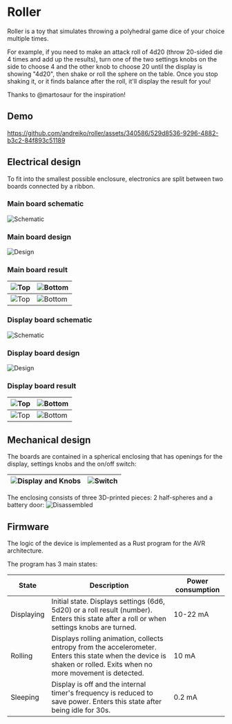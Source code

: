 # Roller

Roller is a toy that simulates throwing a polyhedral game dice of your choice multiple times.

For example, if you need to make an attack roll of 4d20 (throw 20-sided die 4 times and add up the results),
turn one of the two settings knobs on the side to choose 4 and the other knob to choose 20 until the display is showing
"4d20", then shake or roll the sphere on the table. Once you stop shaking it, or it finds balance after the roll, it'll
display the result for you!

Thanks to @martosaur for the inspiration!

## Demo

https://github.com/andreiko/roller/assets/340586/529d8536-9296-4882-b3c2-84f893c51189

## Electrical design

To fit into the smallest possible enclosure, electronics are split between two boards connected by a ribbon.

### Main board schematic

![Schematic](docs/main-schematic.png)

### Main board design

![Design](docs/main-design.png)

### Main board result

| ![Top](docs/main-top.jpg)          | ![Bottom](docs/main-bottom.jpg)          |
|------------------------------------|------------------------------------------|
| ![Top](docs/main-soldered-top.jpg) | ![Bottom](docs/main-soldered-bottom.jpg) |

### Display board schematic

![Schematic](docs/display-schematic.png)

### Display board design

![Design](docs/display-design.png)

### Display board result

| ![Top](docs/display-top.jpg)          | ![Bottom](docs/display-bottom.jpg)          |
|---------------------------------------|---------------------------------------------|
| ![Top](docs/display-soldered-top.jpg) | ![Bottom](docs/display-soldered-bottom.jpg) |

## Mechanical design

The boards are contained in a spherical enclosing that has openings for the display, settings knobs and the on/off
switch:

| ![Display and Knobs](docs/case-knobs.png) | ![Switch](docs/case-switch.png) |
|-------------------------------------------|---------------------------------|

The enclosing consists of three 3D-printed pieces: 2 half-spheres and a battery door:
![Disassembled](docs/case-disassembled.png)

## Firmware

The logic of the device is implemented as a Rust program for the AVR architecture.

The program has 3 main states:

| State      | Description                                                                                                                                                          | Power consumption |
|------------|----------------------------------------------------------------------------------------------------------------------------------------------------------------------|-------------------|
| Displaying | Initial state. Displays settings (6d6, 5d20) or a roll result (number). Enters this state after a roll or when settings knobs are turned.                            | 10-22 mA          |
| Rolling    | Displays rolling animation, collects entropy from the accelerometer. Enters this state when the device is shaken or rolled. Exits when no more movement is detected. | 10 mA             |
| Sleeping   | Display is off and the internal timer's frequency is reduced to save power. Enters this state after being idle for 30s.                                              | 0.2 mA            |
